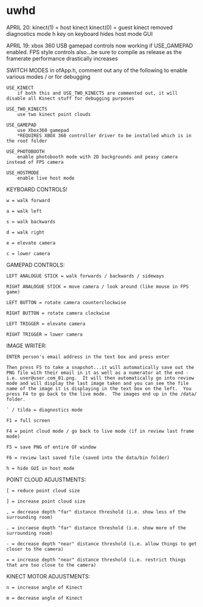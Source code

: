 # uwhd

APRIL 20:
    kinect(1) = host kinect
    kinect(0) = guest kinect
    removed diagnostics mode
    h key on keyboard hides host mode GUI


APRIL 19:
    xbox 360 USB gamepad controls now working if USE_GAMEPAD enabled. FPS style controls
    also...be sure to compile as release as the framerate performance drastically increases


SWITCH MODES
    in ofApp.h, comment out any of the following to enable various modes / or for debugging
    
    USE_KINECT
        if both this and USE_TWO_KINECTS are commented out, it will disable all Kinect stuff for debugging purposes

    USE_TWO_KINECTS
        use two kinect point clouds

    USE_GAMEPAD
        use Xbox360 gamepad
        *REQUIRES XBOX 360 controller driver to be installed which is in the root folder

    USE_PHOTOBOOTH
        enable photobooth mode with 2D backgrounds and peasy camera instead of FPS camera

    USE_HOSTMODE
        enable live host mode


KEYBOARD CONTROLS!

    w = walk forward

    a = walk left

    s = walk backwards

    d = walk right

    e = elevate camera

    c = lower camera


GAMEPAD CONTROLS:

    LEFT ANALOGUE STICK = walk forwards / backwards / sideways

    RIGHT ANALOGUE STICK = move camera / look around (like mouse in FPS game)

    LEFT BUTTON = rotate camera counterclockwise

    RIGHT BUTTON = rotate camera clockwise

    LEFT TRIGGER = elevate camera

    RIGHT TRIGGER = lower camera


IMAGE WRITER:

    ENTER person's email address in the text box and press enter

    Then press F5 to take a snapshot...it will automatically save out the PNG file with their email in it as well as a numerator at the end - i.e. user@user.com_01.png.  It will then automatically go into review mode and will display the last image taken and you can see the file name of the image it is displaying in the text box on the left.  You press F4 to go back to the live mode.  The images end up in the /data/ folder.

    ` / tilda = diagnostics mode

    F1 = full screen

    F4 = point cloud mode / go back to live mode (if in review last frame mode)
        
    F5 = save PNG of entire OF window

    F6 = review last saved file (saved into the data/bin folder)

    h = hide GUI in host mode


POINT CLOUD ADJUSTMENTS:

    [ = reduce point cloud size

    ] = increase point cloud size

    , = decrease depth "far" distance threshold (i.e. show less of the surrounding room)

    . = incraese depth "far" distance threshold (i.e. show more of the surrounding room)

    - = decrease depth "near" distance threshold (i.e. allow things to get closer to the camera)

    = = increase depth "near" distance threshold (i.e. restrict things that are too close to the camera)


KINECT MOTOR ADJUSTMENTS:

    n = increase angle of Kinect

    m = decrease angle of Kinect